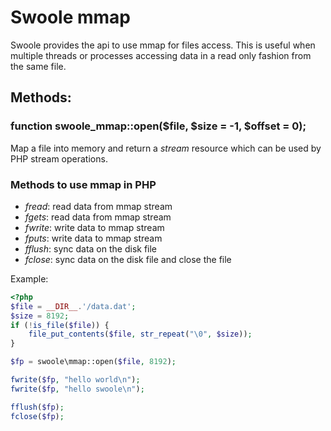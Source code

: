 # Swoole mmap

Swoole provides the api to use mmap for files access. This is useful when multiple threads or processes accessing data in a read only fashion from the same file.

## Methods:

### function swoole_mmap::open($file, $size = -1, $offset = 0);

Map a file into memory and return a *stream* resource which can be used by PHP stream operations.

### Methods to use mmap in PHP

* *fread*: read data from mmap stream
* *fgets*: read data from mmap stream
* *fwrite*: write data to mmap stream
* *fputs*: write data to mmap stream
* *fflush*: sync data on the disk file
* *fclose*: sync data on the disk file and close the file

Example:

``` php
<?php
$file = __DIR__.'/data.dat';
$size = 8192;
if (!is_file($file)) {
    file_put_contents($file, str_repeat("\0", $size));
}

$fp = swoole\mmap::open($file, 8192);

fwrite($fp, "hello world\n");
fwrite($fp, "hello swoole\n");

fflush($fp);
fclose($fp);
```
